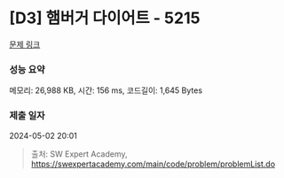 # [D3] 햄버거 다이어트 - 5215 

[문제 링크](https://swexpertacademy.com/main/code/problem/problemDetail.do?contestProbId=AWT-lPB6dHUDFAVT) 

### 성능 요약

메모리: 26,988 KB, 시간: 156 ms, 코드길이: 1,645 Bytes

### 제출 일자

2024-05-02 20:01



> 출처: SW Expert Academy, https://swexpertacademy.com/main/code/problem/problemList.do